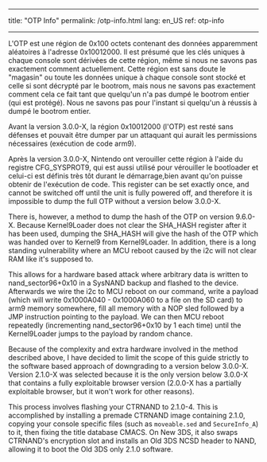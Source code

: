 * * *

title: "OTP Info" permalink: /otp-info.html lang: en_US ref: otp-info

* * *

L'OTP est une région de 0x100 octets contenant des données apparemment aléatoires à l'adresse 0x10012000. Il est présumé que les clés uniques à chaque console sont dérivées de cette région, même si nous ne savons pas exactement comment actuellement. Cette région est sans doute le "magasin" ou toute les données unique à chaque console sont stocké et celle si sont décrypté par le bootrom, mais nous ne savons pas exactement comment cela ce fait tant que quelqu'un n'a pas dumpé le bootrom entier (qui est protégé). Nous ne savons pas pour l'instant si quelqu'un à réussis à dumpé le bootrom entier.

Avant la version 3.0.0-X, la région 0x10012000 (l'OTP) est resté sans défenses et pouvait être dumper par un attaquant qui aurait les permissions nécessaires (exécution de code arm9).

Après la version 3.0.0-X, Nintendo ont verouiller cette région à l'aide du registre CFG_SYSPROT9, qui est aussi utilisé pour vérouiller le bootloader et celui-ci est définis très tôt durant le démarrage,bien avant qu'on puisse obtenir de l'exécution de code. This register can be set exactly once, and cannot be switched off until the unit is fully powered off, and therefore it is impossible to dump the full OTP without a version below 3.0.0-X.

There is, however, a method to dump the hash of the OTP on version 9.6.0-X. Because Kernel9Loader does not clear the SHA_HASH register after it has been used, dumping the SHA_HASH will give the hash of the OTP which was handed over to Kernel9 from Kernel9Loader. In addition, there is a long standing vulnerability where an MCU reboot caused by the i2c will not clear RAM like it's supposed to.

This allows for a hardware based attack where arbitrary data is written to nand_sector96+0x10 in a SysNAND backup and flashed to the device. Afterwards we wire the i2c to MCU reboot on our command, write a payload (which will write 0x1000A040 - 0x1000A060 to a file on the SD card) to arm9 memory somewhere, fill all memory with a NOP sled followed by a JMP instruction pointing to the payload. We can then MCU reboot repeatedly (incrementing nand_sector96+0x10 by 1 each time) until the Kernel9Loader jumps to the payload by random chance.

Because of the complexity and extra hardware involved in the method described above, I have decided to limit the scope of this guide strictly to the software based approach of downgrading to a version below 3.0.0-X. Version 2.1.0-X was selected because it is the only version below 3.0.0-X that contains a fully exploitable browser version (2.0.0-X has a partially exploitable browser, but it won't work for other reasons).

This process involves flashing your CTRNAND to 2.1.0-4. This is accomplished by installing a premade CTRNAND image containing 2.1.0, copying your console specific files (such as `moveable.sed` and `SecureInfo_A`) to it, then fixing the title database CMACS. On New 3DS, it also swaps CTRNAND's encryption slot and installs an Old 3DS NCSD header to NAND, allowing it to boot the Old 3DS only 2.1.0 software.